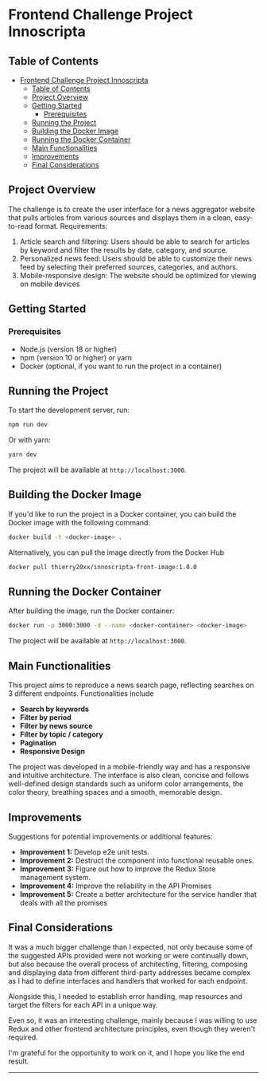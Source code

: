 # Frontend Challenge Project Innoscripta

## Table of Contents

- [Frontend Challenge Project Innoscripta](#frontend-challenge-project-innoscripta)
  - [Table of Contents](#table-of-contents)
  - [Project Overview](#project-overview)
  - [Getting Started](#getting-started)
    - [Prerequisites](#prerequisites)
  - [Running the Project](#running-the-project)
  - [Building the Docker Image](#building-the-docker-image)
  - [Running the Docker Container](#running-the-docker-container)
  - [Main Functionalities](#main-functionalities)
  - [Improvements](#improvements)
  - [Final Considerations](#final-considerations)

## Project Overview

The challenge is to create the user interface for a
news aggregator website that pulls articles from various sources and displays them in a clean,
easy-to-read format.
Requirements:

1. Article search and filtering: Users should be able to search for articles by keyword and
   filter the results by date, category, and source.
2. Personalized news feed: Users should be able to customize their news feed by
   selecting their preferred sources, categories, and authors.
3. Mobile-responsive design: The website should be optimized for viewing on mobile
   devices

## Getting Started

### Prerequisites

- Node.js (version 18 or higher)
- npm (version 10 or higher) or yarn
- Docker (optional, if you want to run the project in a container)

## Running the Project

To start the development server, run:

```bash
npm run dev
```

Or with yarn:

```bash
yarn dev
```

The project will be available at `http://localhost:3000`.

## Building the Docker Image

If you'd like to run the project in a Docker container, you can build the Docker image with the following command:

```bash
docker build -t <docker-image> .
```

Alternatively, you can pull the image directly from the Docker Hub

```bash
docker pull thierry20xx/innoscripta-front-image:1.0.0

```

## Running the Docker Container

After building the image, run the Docker container:

```bash
docker run -p 3000:3000 -d --name <docker-container> <docker-image>
```

The project will be available at `http://localhost:3000`.

## Main Functionalities

This project aims to reproduce a news search page, reflecting searches on 3 different endpoints. Functionalities include

- **Search by keywords**
- **Filter by period**
- **Filter by news source**
- **Filter by topic / category**
- **Pagination**
- **Responsive Design**

The project was developed in a mobile-friendly way and has a responsive and intuitive architecture. The interface is also clean, concise and follows well-defined design standards such as uniform color arrangements, the color theory, breathing spaces and a smooth, memorable design.

## Improvements

Suggestions for potential improvements or additional features:

- **Improvement 1:** Develop e2e unit tests.
- **Improvement 2:** Destruct the component into functional reusable ones.
- **Improvement 3:** Figure out how to improve the Redux Store management system.
- **Improvement 4:** Improve the reliability in the API Promises
- **Improvement 5:** Create a better architecture for the service handler that deals with all the promises

## Final Considerations

It was a much bigger challenge than I expected, not only because some of the suggested APIs provided were not working or were continually down, but also because the overall process of architecting, filtering, composing and displaying data from different third-party addresses became complex as I had to define interfaces and handlers that worked for each endpoint.

Alongside this, I needed to establish error handling, map resources and target the filters for each API in a unique way.

Even so, it was an interesting challenge, mainly because I was willing to use Redux and other frontend architecture principles, even though they weren't required.

I'm grateful for the opportunity to work on it, and I hope you like the end result.

---
